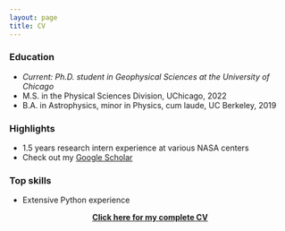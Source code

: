 ```yaml
---
layout: page
title: CV
---
```


### Education

- *Current: Ph.D. student in Geophysical Sciences at the University of Chicago*
- M.S. in the Physical Sciences Division, UChicago, 2022
- B.A. in Astrophysics, minor in Physics, cum laude, UC Berkeley, 2019

### Highlights

- 1.5 years research intern experience at various NASA centers
- Check out my [Google Scholar](https://scholar.google.com/citations?user=i9PdovgAAAAJ&hl)

### Top skills

- Extensive Python experience



<a href="/assets/files/CV.pdf"><center><b>Click here for my complete CV</b></center></a>
